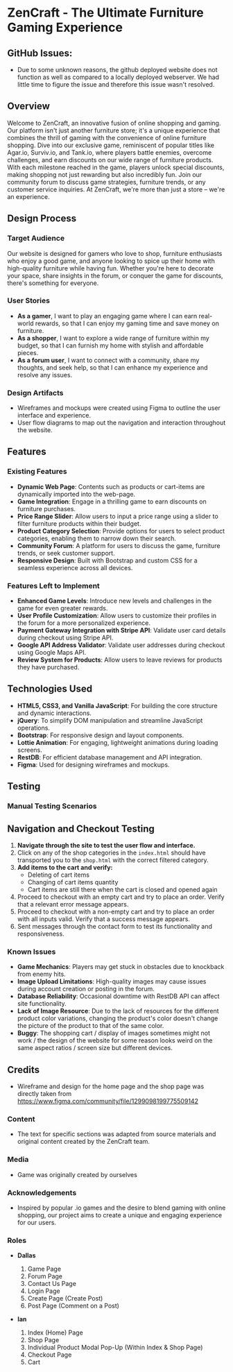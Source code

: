 # ZenCraft - The Ultimate Furniture Gaming Experience

## GitHub Issues: 
- Due to some unknown reasons, the github deployed website does not function as well as compared to a locally deployed webserver. We had little time to figure the issue and therefore this issue wasn't resolved.

## Overview

Welcome to ZenCraft, an innovative fusion of online shopping and gaming. Our platform isn't just another furniture store; it's a unique experience that combines the thrill of gaming with the convenience of online furniture shopping. Dive into our exclusive game, reminiscent of popular titles like Agar.io, Surviv.io, and Tank.io, where players battle enemies, overcome challenges, and earn discounts on our wide range of furniture products. With each milestone reached in the game, players unlock special discounts, making shopping not just rewarding but also incredibly fun. Join our community forum to discuss game strategies, furniture trends, or any customer service inquiries. At ZenCraft, we're more than just a store – we're an experience.

## Design Process

### Target Audience

Our website is designed for gamers who love to shop, furniture enthusiasts who enjoy a good game, and anyone looking to spice up their home with high-quality furniture while having fun. Whether you're here to decorate your space, share insights in the forum, or conquer the game for discounts, there's something for everyone.

### User Stories

- **As a gamer**, I want to play an engaging game where I can earn real-world rewards, so that I can enjoy my gaming time and save money on furniture.
- **As a shopper**, I want to explore a wide range of furniture within my budget, so that I can furnish my home with stylish and affordable pieces.
- **As a forum user**, I want to connect with a community, share my thoughts, and seek help, so that I can enhance my experience and resolve any issues.

### Design Artifacts

- Wireframes and mockups were created using Figma to outline the user interface and experience.
- User flow diagrams to map out the navigation and interaction throughout the website.

## Features

### Existing Features
- **Dynamic Web Page**: Contents such as products or cart-items are dynamically imported into the web-page.
- **Game Integration**: Engage in a thrilling game to earn discounts on furniture purchases.
- **Price Range Slider**: Allow users to input a price range using a slider to filter furniture products within their budget.
- **Product Category Selection**: Provide options for users to select product categories, enabling them to narrow down their search.
- **Community Forum**: A platform for users to discuss the game, furniture trends, or seek customer support.
- **Responsive Design**: Built with Bootstrap and custom CSS for a seamless experience across all devices.

### Features Left to Implement

- **Enhanced Game Levels**: Introduce new levels and challenges in the game for even greater rewards.
- **User Profile Customization**: Allow users to customize their profiles in the forum for a more personalized experience.
- **Payment Gateway Integration with Stripe API**: Validate user card details during checkout using Stripe API.
- **Google API Address Validator**: Validate user addresses during checkout using Google Maps API.
- **Review System for Products**: Allow users to leave reviews for products they have purchased.

## Technologies Used

- **HTML5, CSS3, and Vanilla JavaScript**: For building the core structure and dynamic interactions.
- **jQuery**: To simplify DOM manipulation and streamline JavaScript operations.
- **Bootstrap**: For responsive design and layout components.
- **Lottie Animation**: For engaging, lightweight animations during loading screens.
- **RestDB**: For efficient database management and API integration.
- **Figma**: Used for designing wireframes and mockups.

## Testing

### Manual Testing Scenarios

## Navigation and Checkout Testing

1. **Navigate through the site to test the user flow and interface.**
2. Click on any of the shop categories in the `index.html` should have transported you to the `shop.html` with the correct filtered category.
3. **Add items to the cart and verify:**
   - Deleting of cart items
   - Changing of cart items quantity
   - Cart items are still there when the cart is closed and opened again
4. Proceed to checkout with an empty cart and try to place an order. Verify that a relevant error message appears.
5. Proceed to checkout with a non-empty cart and try to place an order with all inputs valid. Verify that a success message appears.
6. Sent messages through the contact form to test its functionality and responsiveness.

### Known Issues

- **Game Mechanics**: Players may get stuck in obstacles due to knockback from enemy hits.
- **Image Upload Limitations**: High-quality images may cause issues during account creation or posting in the forum.
- **Database Reliability**: Occasional downtime with RestDB API can affect site functionality.
- **Lack of Image Resource**: Due to the lack of resources for the different product color variations, changing the product's color doesn't change the picture of the product to that of the same color.
- **Buggy**: The shopping cart / display of images sometimes might not work / the design of the website for some reason looks weird on the same aspect ratios / screen size but different devices.

## Credits
- Wireframe and design for the home page and the shop page was directly taken from https://www.figma.com/community/file/1299098199775509142

### Content

- The text for specific sections was adapted from source materials and original content created by the ZenCraft team.

### Media

- Game was originally created by ourselves

### Acknowledgements

- Inspired by popular .io games and the desire to blend gaming with online shopping, our project aims to create a unique and engaging experience for our users.

### Roles
- **Dallas**
   1. Game Page
   2. Forum Page
   3. Contact Us Page
   4. Login Page
   5. Create Page (Create Post)
   6. Post Page (Comment on a Post)

- **Ian**
   1. Index (Home) Page
   2. Shop Page
   3. Individual Product Modal Pop-Up (Within Index & Shop Page)
   4. Checkout Page
   5. Cart
